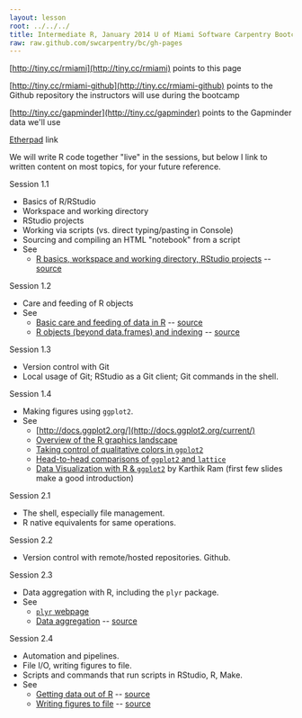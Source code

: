 ```yaml
---
layout: lesson
root: ../../../
title: Intermediate R, January 2014 U of Miami Software Carpentry Bootcamp
raw: raw.github.com/swcarpentry/bc/gh-pages
---
```


[http://tiny.cc/rmiami](http://tiny.cc/rmiami) points to this page

[http://tiny.cc/rmiami-github](http://tiny.cc/rmiami-github) points to the Github repository the instructors will use during the bootcamp

[http://tiny.cc/gapminder](http://tiny.cc/gapminder) points to the Gapminder data we'll use

[Etherpad](https://etherpad.mozilla.org/2014-01-swc-miami-intermediate) link

We will write R code together "live" in the sessions, but below I link to written content on most topics, for your future reference.

Session 1.1

  * Basics of R/RStudio
  * Workspace and working directory
  * RStudio projects
  * Working via scripts (vs. direct typing/pasting in Console)
  * Sourcing and compiling an HTML "notebook" from a script
  * See
    - [R basics, workspace and working directory, RStudio projects](http://www.stat.ubc.ca/~jenny/STAT545A/block01_basicsWorkspaceWorkingDirProject.html) -- [source](https://github.com/jennybc/STAT545A/blob/master/block01_basicsWorkspaceWorkingDirProject.rmd)

Session 1.2

  * Care and feeding of R objects
  * See
    - [Basic care and feeding of data in R](http://www.stat.ubc.ca/~jenny/STAT545A/block02_careFeedingData.html) -- [source](https://github.com/jennybc/STAT545A/blob/master/block02_careFeedingData.rmd)
    - [R objects (beyond data.frames) and indexing](http://www.stat.ubc.ca/~jenny/STAT545A/block03_basicObjects.html) -- [source](https://github.com/jennybc/STAT545A/blob/master/block03_basicObjects.rmd)

Session 1.3

  * Version control with Git
  * Local usage of Git; RStudio as a Git client; Git commands in the shell.

Session 1.4

  * Making figures using `ggplot2`.
  * See
    - [http://docs.ggplot2.org/](http://docs.ggplot2.org/current/)
    - [Overview of the R graphics landscape](http://www.stat.ubc.ca/~jenny/STAT545A/block90_baseLatticeGgplot2.html)
    - [Taking control of qualitative colors in `ggplot2`](http://www.stat.ubc.ca/~jenny/STAT545A/block17_colorsGgplot2Qualitative.html)
    - [Head-to-head comparisons of `ggplot2` and `lattice`](http://www.stat.ubc.ca/~jenny/STAT545A/block18_gapminderGgplot2VsLattice.html)
    - [Data Visualization with R & `ggplot2`](http://inundata.org/2013/04/10/a-quick-introduction-to-ggplot2/) by Karthik Ram (first few slides make a good introduction)

Session 2.1

  * The shell, especially file management.
  * R native equivalents for same operations.

Session 2.2

  * Version control with remote/hosted repositories. Github.

Session 2.3

  * Data aggregation with R, including the `plyr` package.
  * See
    - [`plyr` webpage](http://plyr.had.co.nz)
    - [Data aggregation](http://www.stat.ubc.ca/~jenny/STAT545A/block04_dataAggregation.html) -- [source](https://github.com/jennybc/STAT545A/blob/master/block04_dataAggregation.rmd)

Session 2.4

  * Automation and pipelines.
  * File I/O, writing figures to file.
  * Scripts and commands that run scripts in RStudio, R, Make.
  * See
    - [Getting data out of R](http://www.stat.ubc.ca/~jenny/STAT545A/block05_getNumbersOut.html) -- [source](https://github.com/jennybc/STAT545A/blob/master/block05_getNumbersOut.rmd)
    - [Writing figures to file](http://www.stat.ubc.ca/~jenny/STAT545A/topic12_writeFigureToFile.html) -- [source](https://github.com/jennybc/STAT545A/blob/master/topic12_writeFigureToFile.rmd)
